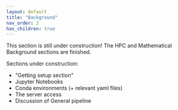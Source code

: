 ```yaml
---
layout: default
title: "Background"
nav_order: 2
has_children: true
---
```


This section is still under construction! The HPC and Mathematical Background sections are finished.

Sections under construction:
- "Getting setup section"
- Jupyter Notebooks
- Conda environments (+ relevant yaml files)
- The server access
- Discussion of General pipeline
